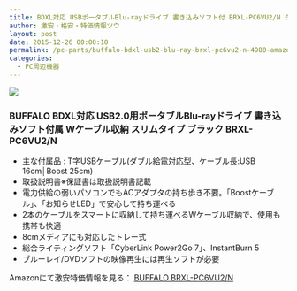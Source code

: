 ```yaml
---
title: BDXL対応 USBポータブルBlu-rayドライブ 書き込みソフト付 BRXL-PC6VU2/N タイムセール特価4,980円！送料無料！
author: 激安・格安・特価情報ツウ
layout: post
date: 2015-12-26 00:00:10
permalink: /pc-parts/buffalo-bdxl-usb2-blu-ray-brxl-pc6vu2-n-4980-amazon.html
categories:
  - PC周辺機器
---
```

<div class="img-bg2 img_L">
  <a rel="nofollow" href="//www.amazon.co.jp/gp/product/B00HI6PZ36/ref=as_li_tf_il?ie=UTF8&camp=247&creative=1211&creativeASIN=B00HI6PZ36&linkCode=as2&tag=tokkajohotsu-22"><img border="0" src="//ws-fe.amazon-adsystem.com/widgets/q?_encoding=UTF8&ASIN=B00HI6PZ36&Format=_SL250_&ID=AsinImage&MarketPlace=JP&ServiceVersion=20070822&WS=1&tag=tokkajohotsu-22" ></a><img src="//ir-jp.amazon-adsystem.com/e/ir?t=tokkajohotsu-22&l=as2&o=9&a=B00HI6PZ36" width="1" height="1" border="0" alt="" style="border:none !important; margin:0px !important;" />
</div>

### BUFFALO BDXL対応 USB2.0用ポータブルBlu-rayドライブ 書き込みソフト付属 Wケーブル収納 スリムタイプ ブラック BRXL-PC6VU2/N
<!--more-->

* 主な付属品 : T字USBケーブル(ダブル給電対応型、ケーブル長:USB 16cm│Boost 25cm)
* 取扱説明書※保証書は取扱説明書記載
* 電力供給の弱いパソコンでもACアダプタの持ち歩き不要。「Boostケーブル」、「お知らせLED」で安心して持ち運べる
* 2本のケーブルをスマートに収納して持ち運べるWケーブル収納で、使用も携帯も快適
* 8cmメディアにも対応したトレー式
* 総合ライティングソフト「CyberLink Power2Go 7」、InstantBurn 5
* ブルーレイ/DVDソフトの映像再生には再生ソフトが必要

Amazonにて激安特価情報を見る： <a href="//www.amazon.co.jp/gp/product/B00HI6PZ36/ref=as_li_tf_il?ie=UTF8&camp=247&creative=1211&creativeASIN=B00HI6PZ36&linkCode=as2&tag=tokkajohotsu-22" target="_blank"><span class="fs150p">BUFFALO BRXL-PC6VU2/N</span></a>